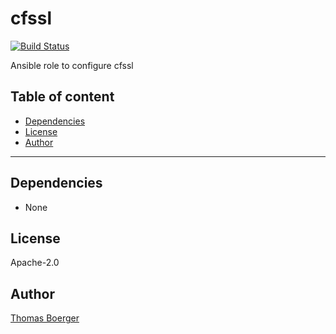 # cfssl

[![Build Status](https://cloud.drone.io/api/badges/rolehippie/cfssl/status.svg)](https://cloud.drone.io/rolehippie/cfssl)

Ansible role to configure cfssl

## Table of content

* [Dependencies](#dependencies)
* [License](#license)
* [Author](#author)

---

## Dependencies

- None

## License

Apache-2.0

## Author

[Thomas Boerger](https://github.com/tboerger)
